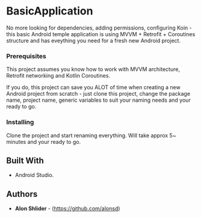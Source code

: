 # BasicApplication
 No more looking for dependencies, adding permissions, configuring Koin -  this basic Android temple application is using MVVM + Retrofit + Coroutines structure and has eveything you need for a fresh new Android project.  

### Prerequisites
This project assumes you know how to work with MVVM architecture, Retrofit networking and Kotlin Coroutines.

If you do, this project can save you ALOT of time when creating a new Android project from scratch - just clone this project, change the package name, project name, generic variables to suit your naming needs and your ready to go. 

### Installing

Clone the project and start renaming everything. Will take approx 5~ minutes and your ready to go. 

## Built With

- Android Studio.

## Authors

* **Alon Shlider** - (https://github.com/alonsd)
